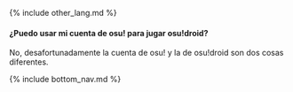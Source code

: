 {% include other_lang.md %}

#### ¿Puedo usar mi cuenta de osu! para jugar osu!droid?

No, desafortunadamente la cuenta de osu! y la de osu!droid son dos cosas diferentes.

<!-- Don't touch this part thank you -->
{% include bottom_nav.md %}
